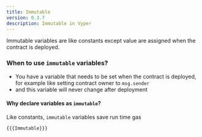 ```yaml
---
title: Immutable
version: 0.3.7
description: Immutable in Vyper
---
```


Immutable variables are like constants except value are assigned when the contract is deployed.

### When to use `immutable` variables?

- You have a variable that needs to be set when the contract is deployed,
  for example like setting contract owner to `msg.sender`
- and this variable will never change after deployment

#### Why declare variables as `immutable`?

Like constants, `immutable` variables save run time gas

```vyper
{{{Immutable}}}
```
